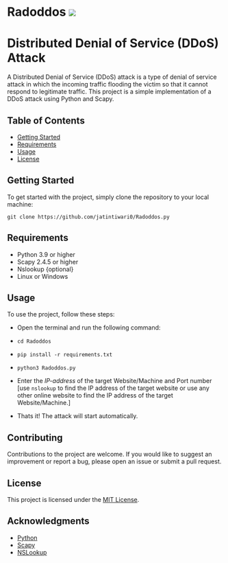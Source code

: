 # Radoddos <img src = 'https://i.postimg.cc/N05gQ7y0/banner.png'></img>
# Distributed Denial of Service (DDoS) Attack

A Distributed Denial of Service (DDoS) attack is a type of denial of service attack in which the incoming traffic flooding the victim so that it cannot respond to legitimate traffic. This project is a simple implementation of a DDoS attack using Python and Scapy.


## Table of Contents

- [Getting Started](#getting-started)
- [Requirements](#requirements)
- [Usage](#usage)
- [License](#license)

## Getting Started

To get started with the project, simply clone the repository to your local machine:

```
git clone https://github.com/jatintiwari0/Radoddos.py
```

## Requirements

- Python 3.9 or higher
- Scapy 2.4.5 or higher
- Nslookup {optional}
- Linux or Windows

## Usage

To use the project, follow these steps:

- Open the terminal and run the following command:
- `cd Radoddos`
- `pip install -r requirements.txt`
- `python3 Radoddos.py`

- Enter the _IP-address_ of the target Website/Machine and Port number [use `nslookup` to find the IP address of the target website or use any other online website to find the IP address of the target Website/Machine.]
- Thats it! The attack will start automatically.

## Contributing

Contributions to the project are welcome. If you would like to suggest an improvement or report a bug, please open an issue or submit a pull request.

## License

This project is licensed under the [MIT License](https://opensource.org/licenses/MIT).

## Acknowledgments

- [Python](https://www.python.org/)
- [Scapy](https://scapy.net/)
- [NSLookup](https://www.nslookup.io/)
